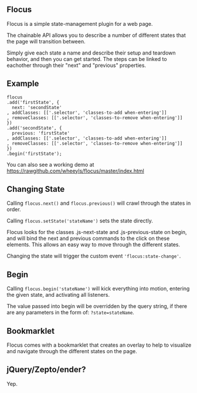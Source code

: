 Flocus
------
Flocus is a simple state-management plugin for a web page.

The chainable API allows you to describe a number of different states that the page will transition between.

Simply give each state a name and describe their setup and teardown behavior, and then you can get started. The steps can be linked to eachother through their "next" and "previous" properties.

Example
-------
    flocus
    .add('firstState', {
      next: 'secondState'
    , addClasses: [['.selector', 'classes-to-add when-entering']]
    , removeClasses: [['.selector', 'classes-to-remove when-entering']]
    })
    .add('secondState', {
      previous: 'firstState'
    , addClasses: [['.selector', 'classes-to-add when-entering']]
    , removeClasses: [['.selector', 'classes-to-remove when-entering']]
    })
    .begin('firstState');

You can also see a working demo at https://rawgithub.com/wheeyls/flocus/master/index.html

Changing State
--------------
Calling ```flocus.next()``` and ```flocus.previous()``` will crawl through the states in order.

Calling ```flocus.setState('stateName')``` sets the state directly.

Flocus looks for the classes .js-next-state and .js-previous-state on begin, and will bind the next and previous commands to the click on these elements. This allows an easy way to move through the different states.

Changing the state will trigger the custom event ```'flocus:state-change'```.

Begin
-----
Calling ```flocus.begin('stateName')``` will kick everything into motion, entering the given state, and activating all listeners.

The value passed into begin will be overridden by the query string, if there are any parameters in the form of: ```?state=stateName```.

Bookmarklet
-----------
Flocus comes with a bookmarklet that creates an overlay to help to visualize and navigate through the different states on the page.

jQuery/Zepto/ender?
-------------------
Yep.

